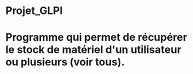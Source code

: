 # Projet_GLPI

# Programme qui permet de récupérer le stock de matériel d'un utilisateur ou plusieurs (voir tous).
